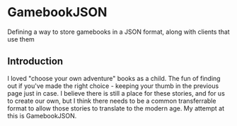 # GamebookJSON
Defining a way to store gamebooks in a JSON format, along with clients that use them

## Introduction
I loved "choose your own adventure" books as a child. The fun of finding out if you've made the right choice - keeping your thumb in the previous page just in case. I believe there is still a place for these stories, and for us to create our own, but I think there needs to be a common transferrable format to allow those stories to translate to the modern age. My attempt at this is GamebookJSON.
